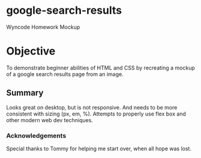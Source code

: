 # google-search-results
Wyncode Homework Mockup

# Objective
To demonstrate beginner abilities of HTML and CSS by recreating a mockup of a google search results page from an image.

## Summary
Looks great on desktop, but is not responsive. And needs to be more consistent with sizing (px, em, %). Attempts to properly use flex box and other modern web dev techniques. 

### Acknowledgements
Special thanks to Tommy for helping me start over, when all hope was lost. 
